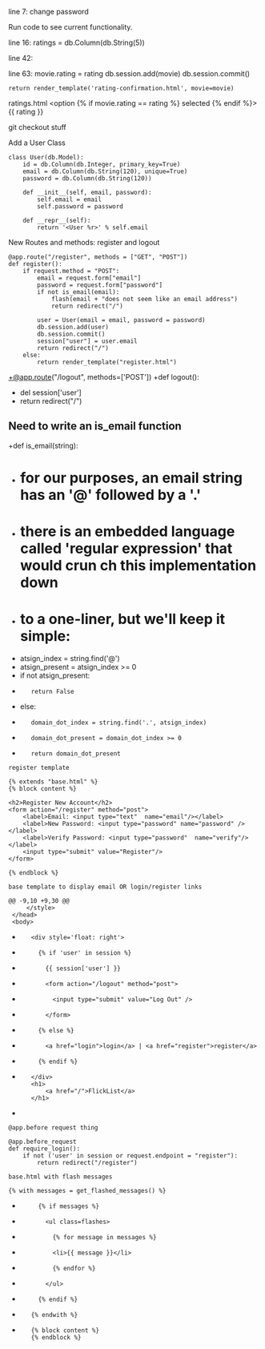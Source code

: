 <!-- Reminders -->

<!-- Studio Solution -->
line 7: change password

Run code to see current functionality.

line 16: ratings = db.Column(db.String(5))

line 42:

line 63: 
    movie.rating = rating
    db.session.add(movie)
    db.session.commit()

    return render_template('rating-confirmation.html', movie=movie)


ratings.html
    <option {% if movie.rating == rating %} selected {% endif %}>{{ rating }}</option>


<!-- Summary -->

<!-- Q&A -->

<!-- Studio Walkthough -->
git checkout stuff 

<!-- TODO 0 -->
Add a User Class

    
    class User(db.Model):
        id = db.Column(db.Integer, primary_key=True)
        email = db.Column(db.String(120), unique=True)
        password = db.Column(db.String(120))
    
        def __init__(self, email, password):
            self.email = email
            self.password = password
    
        def __repr__(self):
            return '<User %r>' % self.email


<!-- TODO 1 -->
New Routes and methods: register and logout

    @app.route("/register", methods = ["GET", "POST"])
    def register():
        if request.method = "POST":
            email = request.form["email"]
            password = request.form["password"]
            if not is_email(email):
                flash(email + "does not seem like an email address")
                return redirect("/")

            user = User(email = email, password = password)
            db.session.add(user)
            db.session.commit()
            session["user"] = user.email
            return redirect("/")
        else:
            return render_template("register.html")


+@app.route("/logout", methods=['POST'])
+def logout():
+    del session['user']
+    return redirect("/")

## Need to write an is_email function

+def is_email(string):
+    # for our purposes, an email string has an '@' followed by a '.'
+    # there is an embedded language called 'regular expression' that would crun            ch this implementation down
+    # to a one-liner, but we'll keep it simple:
+    atsign_index = string.find('@')
+    atsign_present = atsign_index >= 0
+    if not atsign_present:
+        return False
+    else:
+        domain_dot_index = string.find('.', atsign_index)
+        domain_dot_present = domain_dot_index >= 0
+        return domain_dot_present


<!-- TODO 2 -->
    register template

    {% extends "base.html" %}
    {% block content %}

    <h2>Register New Account</h2>
    <form action="/register" method="post">
        <label>Email: <input type="text"  name="email"/></label>
        <label>New Password: <input type="password" name="password" /></label>
        <label>Verify Password: <input type="password"  name="verify"/></label>
        <input type="submit" value="Register"/>
    </form>

    {% endblock %}

<!-- TODO 3 -->
    base template to display email OR login/register links

    @@ -9,10 +9,30 @@
         </style>
     </head>
     <body>
+        <div style='float: right'>
+          {% if 'user' in session %}
+            {{ session['user'] }}
+            <form action="/logout" method="post">
+              <input type="submit" value="Log Out" />
+            </form>
+          {% else %}
+            <a href="login">login</a> | <a href="register">register</a>
+          {% endif %}
+        </div>
         <h1>
             <a href="/">FlickList</a>
         </h1>

+        


<!-- TODO 4 -->
    @app.before request thing

    @app.before_request
    def require_login():
        if not ('user' in session or request.endpoint = "register"):
            return redirect("/register")


<!-- TODO 5 -->
    base.html with flash messages

    {% with messages = get_flashed_messages() %}
+          {% if messages %}
+            <ul class=flashes>
+              {% for message in messages %}
+              <li>{{ message }}</li>
+              {% endfor %}
+            </ul>
+          {% endif %}
+        {% endwith %}
+
         {% block content %}
         {% endblock %}
